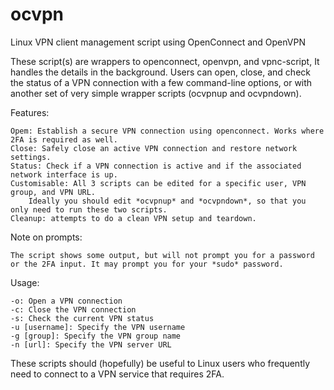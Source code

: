 # ocvpn
Linux VPN client management script using OpenConnect and OpenVPN

These script(s) are wrappers to openconnect, openvpn, and vpnc-script, It handles the details in the background. Users can open, close, and check the status of a VPN connection with a few command-line options, or with another set of very simple wrapper scripts (ocvpnup and ocvpndown).

Features:

    Opem: Establish a secure VPN connection using openconnect. Works where 2FA is required as well.
    Close: Safely close an active VPN connection and restore network settings.
    Status: Check if a VPN connection is active and if the associated network interface is up.
    Customisable: All 3 scripts can be edited for a specific user, VPN group, and VPN URL.
        Ideally you should edit *ocvpnup* and *ocvpndown*, so that you only need to run these two scripts.
    Cleanup: attempts to do a clean VPN setup and teardown.

Note on prompts:

    The script shows some output, but will not prompt you for a password or the 2FA input. It may prompt you for your *sudo* password. 

Usage:

    -o: Open a VPN connection
    -c: Close the VPN connection
    -s: Check the current VPN status
    -u [username]: Specify the VPN username
    -g [group]: Specify the VPN group name
    -n [url]: Specify the VPN server URL

These scripts should (hopefully) be useful to Linux users who frequently need to connect to a VPN service that requires 2FA.
